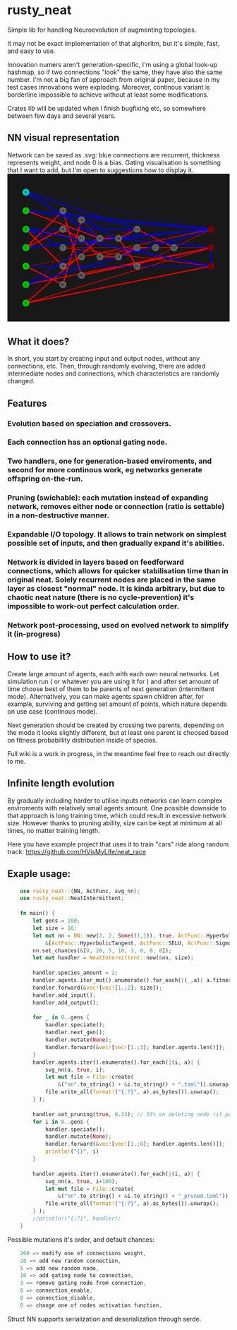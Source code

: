 # rusty_neat
Simple lib for handling Neuroevolution of augmenting topologies.

It may not be exact implementation of that alghoritm, but it's simple, fast, and easy to use.

Innovation numers aren't generation-specific, I'm using a global look-up hashmap, so if two connections "look" the same, they have also the same number. I'm not a big fan of approach from original paper, because in my test cases innovations were exploding. Moreover, continous variant is borderline impossible to achieve without at least some modifications.

Crates lib will be updated when I finish bugfixing etc, so somewhere between few days and several years.

## NN visual representation 
Network can be saved as .svg: blue connections are recurrent, thickness represents weight, and node 0 is a bias. Gating visualisation is something that I want to add, but I'm open to suggestions how to display it.
![example](https://github.com/HVisMyLife/rusty_neat/blob/master/data/nn.png)

## What it does?
In short, you start by creating input and output nodes, without any connections, etc. 
Then, through randomly evolving, there are added intermediate nodes and connections, which characteristics are randomly changed.

## Features
### Evolution based on speciation and crossovers. 
### Each connection has an optional gating node. 
### Two handlers, one for generation-based enviroments, and second for more continous work, eg networks generate offspring on-the-run.
### Pruning (swichable): each mutation instead of expanding network, removes either node or connection (ratio is settable) in a non-destructive manner.
### Expandable I/O topology. It allows to train network on simplest possible set of inputs, and then gradually expand it's abilities.
### Network is divided in layers based on feedforward connections, which allows for quicker stabilisation time than in original neat. Solely recurrent nodes are placed in the same layer as closest "normal" node. It is kinda arbitrary, but due to chaotic neat nature (there is no cycle-prevention) it's impossible to work-out perfect calculation order.
### Network post-processing, used on evolved network to simplify it (in-progress)

## How to use it?
Create large amount of agents, each with each own neural networks. Let simulation run ( or whatever you are using it for ) and after set amount of time choose best of them to be parents of next generation (intermittent mode).
Alternatively, you can make agents spawn children after, for example, surviving and getting set amount of points, which nature depends on use case (continous mode).

Next generation should be created by crossing two parents, depending on the mode it looks slightly different, but at least one parent is choosed based on fitness probabillity distribution inside of species.

Full wiki is a work in progress, in the meantime feel free to reach out directly to me.

## Infinite length evolution 
By gradually including harder to utilise inputs networks can learn complex enviroments with relatively small agents amount. One possible downside to that approach is long training time, which could result in excessive network size. However thanks to pruning ability, size can be kept at minimum at all times, no matter training length.

Here you have example project that uses it to train "cars" ride along random track: https://github.com/HVisMyLife/neat_race

## Exaple usage:

```rust
    use rusty_neat::{NN, ActFunc, svg_nn};
    use rusty_neat::NeatIntermittent;

    fn main() {
        let gens = 100;
        let size = 10;
        let mut nn = NN::new(2, 2, Some((1,1)), true, ActFunc::HyperbolicTangent, // reserving additional space for 1 input, and 1 output
            &[ActFunc::HyperbolicTangent, ActFunc::SELU, ActFunc::Sigmoid] );
        nn.set_chances(&[0, 20, 5, 10, 3, 0, 0, 0]);
        let mut handler = NeatIntermittent::new(&nn, size);

        handler.species_amount = 2;
        handler.agents.iter_mut().enumerate().for_each(|(_,a)| a.fitness = 100. );
        handler.forward(&vec![vec![1.;2]; size]);
        handler.add_input();
        handler.add_output();

        for _ in 0..gens {
            handler.speciate();
            handler.next_gen();
            handler.mutate(None);
            handler.forward(&vec![vec![1.;3]; handler.agents.len()]);
        }
        handler.agents.iter().enumerate().for_each(|(i, a)| {
            svg_nn(a, true, i);
            let mut file = File::create(
                &("nn".to_string() + &i.to_string() + ".toml")).unwrap();
            file.write_all(format!("{:?}", a).as_bytes()).unwrap();
        } );

        handler.set_pruning(true, 0.33); // 33% on deleting node (if possible)
        for i in 0..gens {
            handler.speciate();
            handler.mutate(None);
            handler.forward(&vec![vec![1.;8]; handler.agents.len()]);
            println!("{}", i)
        }

        handler.agents.iter().enumerate().for_each(|(i, a)| {
            svg_nn(a, true, i+100);
            let mut file = File::create(
                &("nn".to_string() + &i.to_string() + "_pruned.toml")).unwrap();
            file.write_all(format!("{:?}", a).as_bytes()).unwrap();
        } );
        //println!("{:?}", handler);
    }
```

Possible mutations it's order, and default chances:

```rust
    200 => modify one of connections weight,
    20 => add new random connection,
    5 => add new random node,
    10 => add gating node to connection,
    3 => romove gating node from connection,
    0 => connection_enable,
    0 => connection_disable,
    0 => change one of nodes activation function,
```

Struct NN supports serialization and deserialization through serde.
